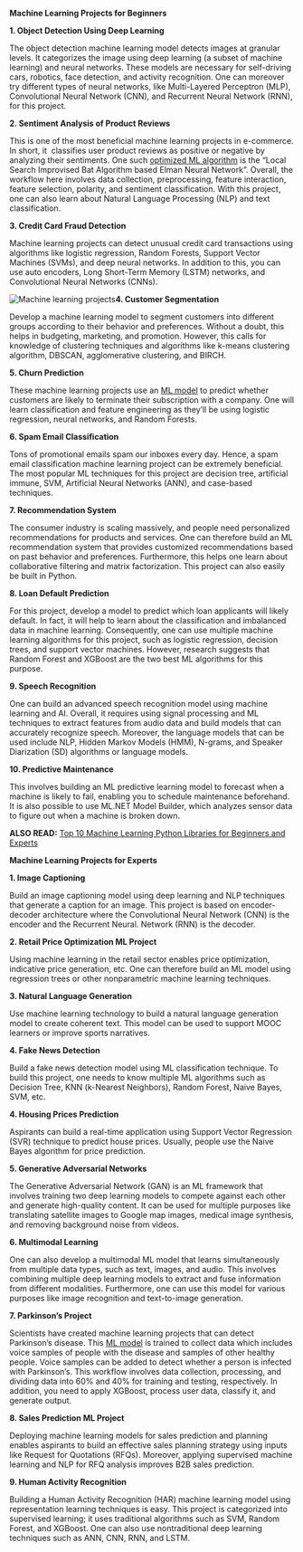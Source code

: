 ﻿**Machine Learning Projects for Beginners**

**1. Object Detection Using Deep Learning**

The object detection machine learning model detects images at granular levels. It categorizes the image using deep learning (a subset of machine learning) and neural networks. These models are necessary for self-driving cars, robotics, face detection, and activity recognition. One can moreover try different types of neural networks, like Multi-Layered Perceptron (MLP), Convolutional Neural Network (CNN), and Recurrent Neural Network (RNN), for this project.

**2. Sentiment Analysis of Product Reviews**

This is one of the most beneficial machine learning projects in e-commerce. In short, it  classifies user product reviews as positive or negative by analyzing their sentiments. One such [optimized ML algorithm](https://www.sciencedirect.com/science/article/abs/pii/S0306457321001448) is the “Local Search Improvised Bat Algorithm based Elman Neural Network”. Overall, the workflow here involves data collection, preprocessing, feature interaction, feature selection, polarity, and sentiment classification. With this project, one can also learn about Natural Language Processing (NLP) and text classification.

**3. Credit Card Fraud Detection**

Machine learning projects can detect unusual credit card transactions using algorithms like logistic regression, Random Forests, Support Vector Machines (SVMs), and deep neural networks. In addition to this, you can use auto encoders, Long Short-Term Memory (LSTM) networks, and Convolutional Neural Networks (CNNs).

![ Machine learning projects ](Aspose.Words.1d8db27f-88cc-466c-894c-5c60164aee73.001.jpeg)**4. Customer Segmentation**

Develop a machine learning model to segment customers into different groups according to their behavior and preferences. Without a doubt, this helps in budgeting, marketing, and promotion. However, this calls for knowledge of clustering techniques and algorithms like k-means clustering algorithm, DBSCAN, agglomerative clustering, and BIRCH.

**5. Churn Prediction**

These machine learning projects use an [ML model](https://journalofbigdata.springeropen.com/articles/10.1186/s40537-023-00721-8) to predict whether customers are likely to terminate their subscription with a company. One will learn classification and feature engineering as they’ll be using logistic regression, neural networks, and Random Forests.

**6. Spam Email Classification**

Tons of promotional emails spam our inboxes every day. Hence, a spam email classification machine learning project can be extremely beneficial. The most popular ML techniques for this project are decision tree, artificial immune, SVM, Artificial Neural Networks (ANN), and case-based techniques.

**7. Recommendation System**

The consumer industry is scaling massively, and people need personalized recommendations for products and services. One can therefore build an ML recommendation system that provides customized recommendations based on past behavior and preferences. Furthermore, this helps one learn about collaborative filtering and matrix factorization. This project can also easily be built in Python.

**8. Loan Default Prediction**

For this project, develop a model to predict which loan applicants will likely default. In fact, it will help to learn about the classification and imbalanced data in machine learning. Consequently, one can use multiple machine learning algorithms for this project, such as logistic regression, decision trees, and support vector machines. However, research suggests that Random Forest and XGBoost are the two best ML algorithms for this purpose.

**9. Speech Recognition**

One can build an advanced speech recognition model using machine learning and AI. Overall, it requires using signal processing and ML techniques to extract features from audio data and build models that can accurately recognize speech. Moreover, the language models that can be used include NLP, Hidden Markov Models (HMM), N-grams, and Speaker Diarization (SD) algorithms or language models.

**10. Predictive Maintenance**

This involves building an ML predictive learning model to forecast when a machine is likely to fail, enabling you to schedule maintenance beforehand. It is also possible to use ML.NET Model Builder, which analyzes sensor data to figure out when a machine is broken down.

**ALSO READ:** [Top 10 Machine Learning Python Libraries for Beginners and Experts](https://emeritus.org/blog/machine-learning-python-libraries/)

**Machine Learning Projects for Experts**

**1. Image Captioning**

Build an image captioning model using deep learning and NLP techniques that generate a caption for an image. This project is based on encoder-decoder architecture where the Convolutional Neural Network (CNN) is the encoder and the Recurrent Neural. Network (RNN) is the decoder.

**2. Retail Price Optimization ML Project**

Using machine learning in the retail sector enables price optimization, indicative price generation, etc. One can therefore build an ML model using regression trees or other nonparametric machine learning techniques.

**3. Natural Language Generation**

Use machine learning technology to build a natural language generation model to create coherent text. This model can be used to support MOOC learners or improve sports narratives.

**4. Fake News Detection**

Build a fake news detection model using ML classification technique. To build this project, one needs to know multiple ML algorithms such as Decision Tree, KNN (k-Nearest Neighbors), Random Forest, Naive Bayes, SVM, etc.

**4. Housing Prices Prediction**

Aspirants can build a real-time application using Support Vector Regression (SVR) technique to predict house prices. Usually, people use the Naive Bayes algorithm for price prediction.

**5. Generative Adversarial Networks**

The Generative Adversarial Network (GAN) is an ML framework that involves training two deep learning models to compete against each other and generate high-quality content. It can be used for multiple purposes like translating satellite images to Google map images, medical image synthesis, and removing background noise from videos.

**6. Multimodal Learning**

One can also develop a multimodal ML model that learns simultaneously from multiple data types, such as text, images, and audio. This involves combining multiple deep learning models to extract and fuse information from different modalities. Furthermore, one can use this model for various purposes like image recognition and text-to-image generation.

**7. Parkinson’s Project**

Scientists have created machine learning projects that can detect Parkinson’s disease. This [ML model](https://www.researchgate.net/publication/357448942_THE_PARKINSON'S_DISEASE_DETECTION_USING_MACHINE_LEARNING_TECHNIQUES) is trained to collect data which includes voice samples of people with the disease and samples of other healthy people. Voice samples can be added to detect whether a person is infected with Parkinson’s. This workflow involves data collection, processing, and dividing data into 60% and 40% for training and testing, respectively. In addition, you need to apply XGBoost, process user data, classify it, and generate output.

**8. Sales Prediction ML Project**

Deploying machine learning models for sales prediction and planning enables aspirants to build an effective sales planning strategy using inputs like Request for Quotations (RFQs). Moreover, applying supervised machine learning and NLP for RFQ analysis improves B2B sales prediction.

**9. Human Activity Recognition**

Building a Human Activity Recognition (HAR) machine learning model using representation learning techniques is easy. This project is categorized into supervised learning; it uses traditional algorithms such as SVM, Random Forest, and XGBoost. One can also use nontraditional deep learning techniques such as ANN, CNN, RNN, and LSTM.

